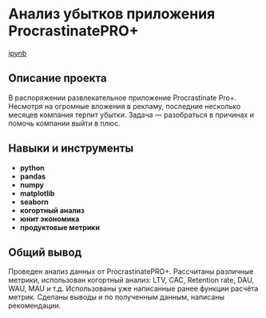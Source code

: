 # Анализ убытков приложения ProcrastinatePRO+

[ipynb](https://github.com/JustLui/data_analyst/blob/main/loss%20analysis/application%20loss%20analysis.ipynb)

## Описание проекта

В распоряжении развлекательное приложение Procrastinate Pro+. Несмотря на огромные вложения в рекламу, последние несколько месяцев компания терпит убытки. Задача — разобраться в причинах и помочь компании выйти в плюс.



## Навыки и инструменты

- **python**
- **pandas**
- **numpy**
- **matplotlib**
- **seaborn**
- **когортный анализ**
- **юнит экономика**
- **продуктовые метрики**


## Общий вывод

Проведен анализ данных от ProcrastinatePRO+.
Рассчитаны различные метрики, использован когортный анализ: LTV, CAC, Retention rate, DAU, WAU, MAU и т.д. Использованы уже написанные ранее функции расчёта метрик. Сделаны выводы и по полученным данным, написаны рекомендации.

